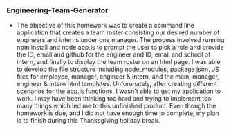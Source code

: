### Engineering-Team-Generator

- The objective of this homework was to create a command line application that creates a team roster consisting our desired number of engineers and interns under one manager. The process involved running npm install and node app.js to prompt the user to pick a role and provide the ID, email and github for the engineer and ID, email and school of intern, and finally to display the team roster on an html page. I was able to develop the file structure including node_modules, package json, JS files for employee, manager, engineer & intern, and the main, manager, engineer & intern html templates. Unforunately, after creating different scenarios for the app.js functions, I wasn't able to get my application to work. I may have been thinking too hard and trying to implement too many things which led me to this unfinished product. Even though the homework is due, and I did not have enough time to complete, my plan is to finish during this Thanksgiving holiday break.
